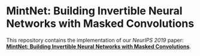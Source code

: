 # MintNet: Building Invertible Neural Networks with Masked Convolutions
This repository contains the implementation of our _NeurIPS 2019_ paper: 
[__MintNet: Building Invertible Neural Networks with Masked Convolutions__](https://arxiv.org/abs/1907.07945).
